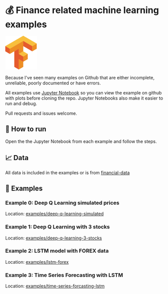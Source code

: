 # 💰 Finance related machine learning examples

<img src="https://raw.githubusercontent.com/FutureSharks/ml-finance/master/img/Tensorflow_logo.svg?sanitize=true" width="100">

Because I've seen many examples on Github that are either incomplete, unreliable, poorly documented or have errors.

All examples use [Jupyter Notebook](https://jupyter.readthedocs.io/en/latest/install.html) so you can view the example on github with plots before cloning the repo. Jupyter Notebooks also make it easier to run and debug.

Pull requests and issues welcome.

## 📒 How to run

Open the the Jupyter Notebook from each example and follow the steps.

## 📈 Data

All data is included in the examples or is from [financial-data](https://github.com/FutureSharks/financial-data)

## 📖 Examples

### Example 0: Deep Q Learning simulated prices

Location: [examples/deep-q-learning-simulated](examples/deep-q-learning-simulated)

### Example 1: Deep Q Learning with 3 stocks

Location: [examples/deep-q-learning-3-stocks](examples/deep-q-learning-3-stocks)

### Example 2: LSTM model with FOREX data

Location: [examples/lstm-forex](examples/lstm-forex)

### Example 3: Time Series Forecasting with LSTM

Location: [examples/time-series-forcasting-lstm](examples/time-series-forcasting-lstm)
